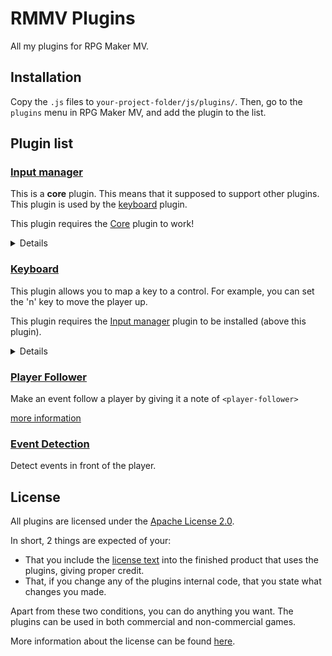 # RMMV Plugins

All my plugins for RPG Maker MV.

## Installation
Copy the `.js` files to `your-project-folder/js/plugins/`. Then, go to the `plugins` menu in RPG Maker MV, and add the plugin to the list.

## Plugin list

### [Input manager](JOMY_inputManager.js)
This is a **core** plugin. This means that it supposed to support other plugins. This plugin is used by the [keyboard](#keyboard) plugin.

This plugin requires the [Core](JOMY_Core.js) plugin to work!

<details>
  <summary>Details</summary>

  #### Available *script* functions
  - `subTrigger(key, event)`: add a function call to when a key is pressed (executes once)
  - `subRepeat(key, event)`: add a function call to when a key is held down
  - `subLongPress(key, event)`: add a function call to when a key is held down for a longer amount of time

  #### Example
  In either a plugin or a script call, call the following code once:
  ```js
  Jomy.InputManager.subTrigger("shift", () => {
     console.log("key pressed");
  });

  Jomy.InputManager.subRepeat("shift", () => {
     console.log("key repeated");
  });

  Jomy.InputManager.subLongPress("shift", () => {
   console.log("key long pressed");
  });
  ```
</details>

### [Keyboard](JOMY_keyboardjs)
This plugin allows you to map a key to a control. For example, you can set the 'n'
key to move the player up.

This plugin requires the [Input manager](#input-manager) plugin to be installed (above this plugin).

<details>
  <summary>Details</summary>

  *Find all keycodes at [keycode.info](https://keycode.info)*

  #### Available *plugin* commands
  - `mapUp`
  - `mapDown`
  - `mapLeft`
  - `mapRight`

  **usage**
  `COMMAND <type> [keyCode|keyName]`

  - `map [key] [keycode]`
  <details>
    <summary>key events</summary>
    The possible values for the `key` argument are:
    - up
    - down
    - left
    - right
    - escape
    - ok
    - debug
    - shift
  </details
  - `reset <type> [keyCode|keyName]`

  #### Examples

  ##### Mapping keys
  The following commands are equivalent:
  ```
  mapUp s 'r'
  mapUp s r
  mapUp 'r'
  mapUp r
  map up 82
  ```

  *Using the key's code instead of the name*
  ```
  // this will map 'j' to move the player u
  mapUp n 74
  ```
  The `map` command always uses the keycode

  ##### Reseting keys
  ```
  reset s 'r'
  reset 'r'
  reset n 23
  ```

  #### Available *script* functions
  - `Jomy.Keyboard.map(eventKeyCode, mapKeyCode)`
  - `Jomy.Keyboard.removeKeyMapForKey(keyCode)`
  - `Jomy.Keyboard.resetKeys()`
  - `Jomy.Keyboard.resetDefault(keyCode)`

  #### Examples

  ##### Mapping keys
  ```js
  // This will map the n key (keycode 78) to moving the player up
  Jomy.Keyboard.map(Jomy.Keyboard.event.up, 78);
  ```

  ##### Removing a key entirely
  ```js
  // This will remove the up key, thus removing the player's ability to move up
  Jomy.Keyboard.removeKeyMapForKey(Jomy.InputManager.keymap.get('up')):
  ```

  ##### Reset keys
  ```js
  Jomy.Keyboard.resetKeys();
  ```
</details>

### [Player Follower](JOMY_playerFollower.js)
Make an event follow a player by giving it a note of `<player-follower>`

[more information](https://gist.github.com/Jomy10/4c284bbfda71003d2ad34b49a92a27e5)


### [Event Detection](JOMY_eventDetection.js)
Detect events in front of the player.

## License

All plugins are licensed under the [Apache License 2.0](LICENSE).

In short, 2 things are expected of your:
- That you include the [license text](LICENSE) into the finished product that uses the plugins, giving proper credit.
- That, if you change any of the plugins internal code, that you state what changes you made.

Apart from these two conditions, you can do anything you want. The plugins can be used in both commercial and non-commercial games.

More information about the license can be found [here](https://choosealicense.com/licenses/apache-2.0/).
